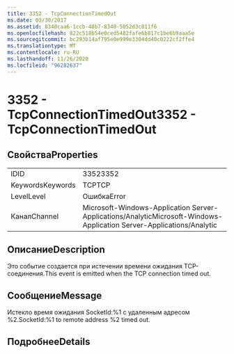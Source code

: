 ```yaml
---
title: 3352 - TcpConnectionTimedOut
ms.date: 03/30/2017
ms.assetid: 8340caa6-1ccb-48b7-8340-5052d3c811f6
ms.openlocfilehash: 822c518b54e0ced5482fafe6b817c1be6b9aaa5e
ms.sourcegitcommit: bc293b14af795e0e999e3304dd40c0222cf2ffe4
ms.translationtype: MT
ms.contentlocale: ru-RU
ms.lasthandoff: 11/26/2020
ms.locfileid: "96282637"
---
```

# <a name="3352---tcpconnectiontimedout"></a><span data-ttu-id="3875e-102">3352 - TcpConnectionTimedOut</span><span class="sxs-lookup"><span data-stu-id="3875e-102">3352 - TcpConnectionTimedOut</span></span>

## <a name="properties"></a><span data-ttu-id="3875e-103">Свойства</span><span class="sxs-lookup"><span data-stu-id="3875e-103">Properties</span></span>  
  
|||  
|-|-|  
|<span data-ttu-id="3875e-104">ID</span><span class="sxs-lookup"><span data-stu-id="3875e-104">ID</span></span>|<span data-ttu-id="3875e-105">3352</span><span class="sxs-lookup"><span data-stu-id="3875e-105">3352</span></span>|  
|<span data-ttu-id="3875e-106">Keywords</span><span class="sxs-lookup"><span data-stu-id="3875e-106">Keywords</span></span>|<span data-ttu-id="3875e-107">TCP</span><span class="sxs-lookup"><span data-stu-id="3875e-107">TCP</span></span>|  
|<span data-ttu-id="3875e-108">Level</span><span class="sxs-lookup"><span data-stu-id="3875e-108">Level</span></span>|<span data-ttu-id="3875e-109">Ошибка</span><span class="sxs-lookup"><span data-stu-id="3875e-109">Error</span></span>|  
|<span data-ttu-id="3875e-110">Канал</span><span class="sxs-lookup"><span data-stu-id="3875e-110">Channel</span></span>|<span data-ttu-id="3875e-111">Microsoft-Windows-Application Server-Applications/Analytic</span><span class="sxs-lookup"><span data-stu-id="3875e-111">Microsoft-Windows-Application Server-Applications/Analytic</span></span>|  
  
## <a name="description"></a><span data-ttu-id="3875e-112">Описание</span><span class="sxs-lookup"><span data-stu-id="3875e-112">Description</span></span>  

 <span data-ttu-id="3875e-113">Это событие создается при истечении времени ожидания TCP-соединения.</span><span class="sxs-lookup"><span data-stu-id="3875e-113">This event is emitted when the TCP connection timed out.</span></span>  
  
## <a name="message"></a><span data-ttu-id="3875e-114">Сообщение</span><span class="sxs-lookup"><span data-stu-id="3875e-114">Message</span></span>  

 <span data-ttu-id="3875e-115">Истекло время ожидания SocketId:%1 с удаленным адресом %2.</span><span class="sxs-lookup"><span data-stu-id="3875e-115">SocketId:%1 to remote address %2 timed out.</span></span>  
  
## <a name="details"></a><span data-ttu-id="3875e-116">Подробнее</span><span class="sxs-lookup"><span data-stu-id="3875e-116">Details</span></span>
